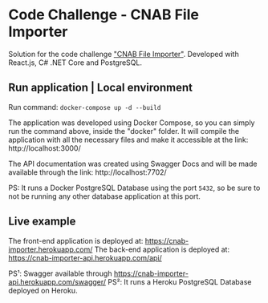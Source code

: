 # Code Challenge - CNAB File Importer

Solution for the code challenge ["CNAB File Importer"](https://github.com/ByCodersTec/desafio-dev). Developed with React.js, C# .NET Core and PostgreSQL.

## Run application | Local environment

Run command: `docker-compose up -d --build`

The application was developed using Docker Compose, so you can simply run the command above, inside the "docker" folder. It will compile the application with all the necessary files and make it accessible at the link: http://localhost:3000/

The API documentation was created using Swagger Docs and will be made available through the link: http://localhost:7702/

PS: It runs a Docker PostgreSQL Database using the port `5432`, so be sure to not be running any other database application at this port.

## Live example

The front-end application is deployed at: https://cnab-importer.herokuapp.com/
The back-end application is deployed at: https://cnab-importer-api.herokuapp.com/api/

PS¹: Swagger available through https://cnab-importer-api.herokuapp.com/swagger/
PS²: It runs a Heroku PostgreSQL Database deployed on Heroku.
